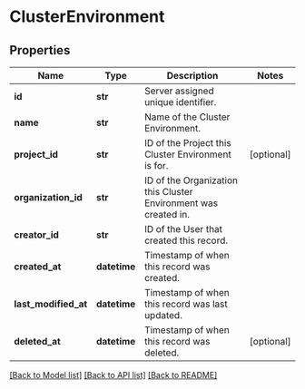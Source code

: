 # ClusterEnvironment

## Properties
Name | Type | Description | Notes
------------ | ------------- | ------------- | -------------
**id** | **str** | Server assigned unique identifier. | 
**name** | **str** | Name of the Cluster Environment. | 
**project_id** | **str** | ID of the Project this Cluster Environment is for. | [optional] 
**organization_id** | **str** | ID of the Organization this Cluster Environment was created in. | 
**creator_id** | **str** | ID of the User that created this record. | 
**created_at** | **datetime** | Timestamp of when this record was created. | 
**last_modified_at** | **datetime** | Timestamp of when this record was last updated. | 
**deleted_at** | **datetime** | Timestamp of when this record was deleted. | [optional] 

[[Back to Model list]](../README.md#documentation-for-models) [[Back to API list]](../README.md#documentation-for-api-endpoints) [[Back to README]](../README.md)


